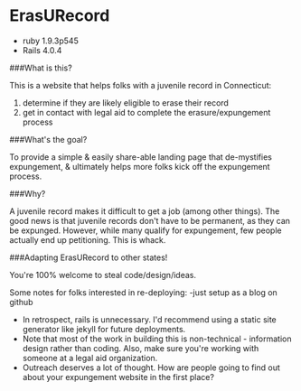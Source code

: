 ErasURecord
============

* ruby 1.9.3p545
* Rails 4.0.4


###What is this?

This is a website that helps folks with a juvenile record in Connecticut:
 1. determine if they are likely eligible to erase their record
 2. get in contact with legal aid to complete the erasure/expungement process



###What's the goal?

To provide a simple & easily share-able landing page that de-mystifies expungement, & ultimately helps more folks kick off the expungement process.

###Why?

A juvenile record makes it difficult to get a job (among other things). The good news is that juvenile records don't have to be permanent, as they can be expunged. However, while many qualify for expungement, few people actually end up petitioning. This is whack.

###Adapting ErasURecord to other states!

You're 100% welcome to steal code/design/ideas.

Some notes for folks interested in re-deploying:
-just setup as a blog on github
- In retrospect, rails is unnecessary. I'd recommend using a static site generator like jekyll for future deployments.
- Note that most of the work in building this is non-technical - information design rather than coding. Also, make sure you're working with someone at a legal aid organization.
- Outreach deserves a lot of thought. How are people going to find out about your expungement website in the first place?


